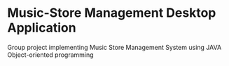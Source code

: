 # Music-Store Management Desktop Application
Group project implementing Music Store Management System using JAVA Object-oriented programming

